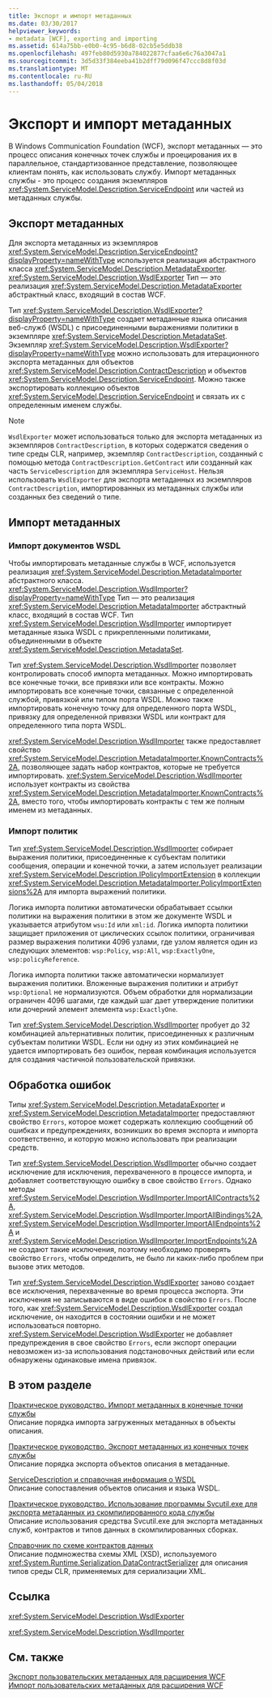 ```yaml
---
title: Экспорт и импорт метаданных
ms.date: 03/30/2017
helpviewer_keywords:
- metadata [WCF], exporting and importing
ms.assetid: 614a75bb-e0b0-4c95-b6d8-02cb5e5ddb38
ms.openlocfilehash: 497feb80d5930a784022877cfaa6e6c76a3047a1
ms.sourcegitcommit: 3d5d33f384eeba41b2dff79d096f47ccc8d8f03d
ms.translationtype: MT
ms.contentlocale: ru-RU
ms.lasthandoff: 05/04/2018
---
```

# <a name="exporting-and-importing-metadata"></a>Экспорт и импорт метаданных
В Windows Communication Foundation (WCF), экспорт метаданных — это процесс описания конечных точек службы и проецирования их в параллельное, стандартизованное представление, позволяющее клиентам понять, как использовать службу. Импорт метаданных службы - это процесс создания экземпляров <xref:System.ServiceModel.Description.ServiceEndpoint> или частей из метаданных службы.  
  
## <a name="exporting-metadata"></a>Экспорт метаданных  
 Для экспорта метаданных из экземпляров <xref:System.ServiceModel.Description.ServiceEndpoint?displayProperty=nameWithType> используется реализация абстрактного класса <xref:System.ServiceModel.Description.MetadataExporter>. <xref:System.ServiceModel.Description.WsdlExporter> Тип — это реализация <xref:System.ServiceModel.Description.MetadataExporter> абстрактный класс, входящий в состав WCF.  
  
 Тип <xref:System.ServiceModel.Description.WsdlExporter?displayProperty=nameWithType> создает метаданные языка описания веб-служб (WSDL) с присоединенными выражениями политики в экземпляре <xref:System.ServiceModel.Description.MetadataSet>. Экземпляр <xref:System.ServiceModel.Description.WsdlExporter?displayProperty=nameWithType> можно использовать для итерационного экспорта метаданных для объектов <xref:System.ServiceModel.Description.ContractDescription> и объектов <xref:System.ServiceModel.Description.ServiceEndpoint>. Можно также экспортировать коллекцию объектов <xref:System.ServiceModel.Description.ServiceEndpoint> и связать их с определенным именем службы.  
  
> [!NOTE]
>  `WsdlExporter` может использоваться только для экспорта метаданных из экземпляров `ContractDescription`, в которых содержатся сведения о типе среды CLR, например, экземпляр `ContractDescription`, созданный с помощью метода `ContractDescription.GetContract` или созданный как часть `ServiceDescription` для экземпляра `ServiceHost`. Нельзя использовать `WsdlExporter` для экспорта метаданных из экземпляров `ContractDescription`, импортированных из метаданных службы или созданных без сведений о типе.  
  
## <a name="importing-metadata"></a>Импорт метаданных  
  
### <a name="importing-wsdl-documents"></a>Импорт документов WSDL  
 Чтобы импортировать метаданные службы в WCF, используется реализация <xref:System.ServiceModel.Description.MetadataImporter> абстрактного класса. <xref:System.ServiceModel.Description.WsdlImporter?displayProperty=nameWithType> Тип — это реализация <xref:System.ServiceModel.Description.MetadataImporter> абстрактный класс, входящий в состав WCF. Тип <xref:System.ServiceModel.Description.WsdlImporter> импортирует метаданные языка WSDL с прикрепленными политиками, объединенными в объекте <xref:System.ServiceModel.Description.MetadataSet>.  
  
 Тип <xref:System.ServiceModel.Description.WsdlImporter> позволяет контролировать способ импорта метаданных. Можно импортировать все конечные точки, все привязки или все контракты. Можно импортировать все конечные точки, связанные с определенной службой, привязкой или типом порта WSDL. Можно также импортировать конечную точку для определенного порта WSDL, привязку для определенной привязки WSDL или контракт для определенного типа порта WSDL.  
  
 <xref:System.ServiceModel.Description.WsdlImporter> также предоставляет свойство <xref:System.ServiceModel.Description.MetadataImporter.KnownContracts%2A>, позволяющее задать набор контрактов, которые не требуется импортировать. <xref:System.ServiceModel.Description.WsdlImporter> использует контракты из свойства <xref:System.ServiceModel.Description.MetadataImporter.KnownContracts%2A>, вместо того, чтобы импортировать контракты с тем же полным именем из метаданных.  
  
### <a name="importing-policies"></a>Импорт политик  
 Тип <xref:System.ServiceModel.Description.WsdlImporter> собирает выражения политики, присоединенные к субъектам политики сообщения, операции и конечной точки, а затем использует реализации <xref:System.ServiceModel.Description.IPolicyImportExtension> в коллекции <xref:System.ServiceModel.Description.MetadataImporter.PolicyImportExtensions%2A> для импорта выражений политики.  
  
 Логика импорта политики автоматически обрабатывает ссылки политики на выражения политики в этом же документе WSDL и указывается атрибутом `wsu:Id` или `xml:id`. Логика импорта политики защищает приложения от циклических ссылок политики, ограничивая размер выражения политики 4096 узлами, где узлом является один из следующих элементов: `wsp:Policy`, `wsp:All`, `wsp:ExactlyOne`, `wsp:policyReference`.  
  
 Логика импорта политики также автоматически нормализует выражения политики. Вложенные выражения политики и атрибут `wsp:Optional` не нормализуются. Объем обработки для нормализации ограничен 4096 шагами, где каждый шаг дает утверждение политики или дочерний элемент элемента `wsp:ExactlyOne`.  
  
 Тип <xref:System.ServiceModel.Description.WsdlImporter> пробует до 32 комбинацией альтернативных политик, присоединенных к различным субъектам политики WSDL. Если ни одну из этих комбинацией не удается импортировать без ошибок, первая комбинация используется для создания частичной пользовательской привязки.  
  
## <a name="error-handling"></a>Обработка ошибок  
 Типы <xref:System.ServiceModel.Description.MetadataExporter> и <xref:System.ServiceModel.Description.MetadataImporter> предоставляют свойство `Errors`, которое может содержать коллекцию сообщений об ошибках и предупреждениях, возникших во время экспорта и импорта соответственно, и которую можно использовать при реализации средств.  
  
 Тип <xref:System.ServiceModel.Description.WsdlImporter> обычно создает исключение для исключения, перехваченного в процессе импорта, и добавляет соответствующую ошибку в свое свойство `Errors`. Однако методы <xref:System.ServiceModel.Description.WsdlImporter.ImportAllContracts%2A>, <xref:System.ServiceModel.Description.WsdlImporter.ImportAllBindings%2A>, <xref:System.ServiceModel.Description.WsdlImporter.ImportAllEndpoints%2A> и <xref:System.ServiceModel.Description.WsdlImporter.ImportEndpoints%2A> не создают такие исключения, поэтому необходимо проверять свойство `Errors`, чтобы определить, не было ли каких-либо проблем при вызове этих методов.  
  
 Тип <xref:System.ServiceModel.Description.WsdlExporter> заново создает все исключения, перехваченные во время процесса экспорта. Эти исключения не записываются в виде ошибок в свойство `Errors`. После того, как <xref:System.ServiceModel.Description.WsdlExporter> создал исключение, он находится в состоянии ошибки и не может использоваться повторно. <xref:System.ServiceModel.Description.WsdlExporter> не добавляет предупреждения в свое свойство `Errors`, если экспорт операции невозможен из-за использования подстановочных действий или если обнаружены одинаковые имена привязок.  
  
## <a name="in-this-section"></a>В этом разделе  
 [Практическое руководство. Импорт метаданных в конечные точки службы](../../../../docs/framework/wcf/feature-details/how-to-import-metadata-into-service-endpoints.md)  
 Описание порядка импорта загруженных метаданных в объекты описания.  
  
 [Практическое руководство. Экспорт метаданных из конечных точек службы](../../../../docs/framework/wcf/feature-details/how-to-export-metadata-from-service-endpoints.md)  
 Описание порядка экспорта объектов описания в метаданные.  
  
 [ServiceDescription и справочная информация о WSDL](../../../../docs/framework/wcf/feature-details/servicedescription-and-wsdl-reference.md)  
 Описание сопоставления объектов описания и языка WSDL.  
  
 [Практическое руководство. Использование программы Svcutil.exe для экспорта метаданных из скомпилированного кода службы](../../../../docs/framework/wcf/feature-details/how-to-use-svcutil-exe-to-export-metadata-from-compiled-service-code.md)  
 Описание использования средства Svcutil.exe для экспорта метаданных служб, контрактов и типов данных в скомпилированных сборках.  
  
 [Справочник по схеме контрактов данных](../../../../docs/framework/wcf/feature-details/data-contract-schema-reference.md)  
 Описание подмножества схемы XML (XSD), используемого <xref:System.Runtime.Serialization.DataContractSerializer> для описания типов среды CLR, применяемых для сериализации XML.  
  
## <a name="reference"></a>Ссылка  
 <xref:System.ServiceModel.Description.WsdlExporter>  
  
 <xref:System.ServiceModel.Description.WsdlImporter>  
  
## <a name="see-also"></a>См. также  
 [Экспорт пользовательских метаданных для расширения WCF](../../../../docs/framework/wcf/extending/exporting-custom-metadata-for-a-wcf-extension.md)  
 [Импорт пользовательских метаданных для расширения WCF](../../../../docs/framework/wcf/extending/importing-custom-metadata-for-a-wcf-extension.md)
